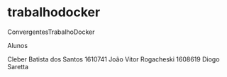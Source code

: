 # trabalhodocker
ConvergentesTrabalhoDocker


Alunos 

Cleber Batista dos Santos   1610741
João Vitor Rogacheski       1608619 
Diogo Saretta



